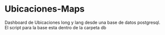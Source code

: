 # Ubicaciones-Maps
Dashboard de Ubicaciones long y lang desde una base de datos postgresql.
El script para la base esta dentro de la carpeta db
